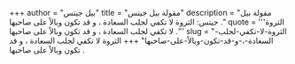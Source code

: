 +++
author = "بيل جيتس"
title = "مقولة بيل جيتس"
description = "مقولة بيل جيتس: الثروة لا تكفي لجلب السعادة ، و قد تكون وبالاً على صاحبها ."
quote = '''الثروة لا تكفي لجلب السعادة ، و قد تكون وبالاً على صاحبها .'''
slug = "الثروة-لا-تكفي-لجلب-السعادة-،-و-قد-تكون-وبالاً-على-صاحبها"
+++
الثروة لا تكفي لجلب السعادة ، و قد تكون وبالاً على صاحبها .
